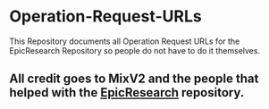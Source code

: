 # Operation-Request-URLs
This Repository documents all Operation Request URLs for the EpicResearch Repository so people do not have to do it themselves.

## All credit goes to MixV2 and the people that helped with the [EpicResearch](https://github.com/MixV2/EpicResearch) repository.
